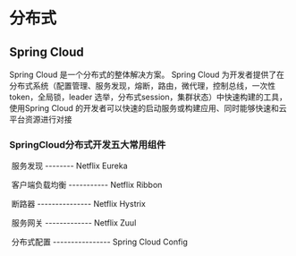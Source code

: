 # 分布式

 ## Spring Cloud

Spring Cloud 是一个分布式的整体解决方案。 Spring Cloud 为开发者提供了在分布式系统（配置管理、服务发现，熔断，路由，微代理，控制总线，一次性token，全局锁，leader 选举，分布式session，集群状态）中快速构建的工具， 使用Spring Cloud 的开发者可以快速的启动服务或构建应用、同时能够快速和云平台资源进行对接



### SpringCloud分布式开发五大常用组件

​	服务发现  --------  Netflix Eureka

​	客户端负载均衡 ----------- Netflix Ribbon

​	断路器 --------------- Netflix Hystrix

​	服务网关 ------------- Netflix Zuul

​	分布式配置 ---------------- Spring Cloud Config